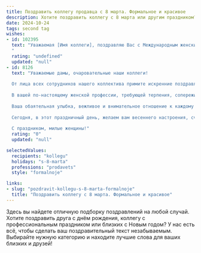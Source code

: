 ```yaml
---
title: Поздравить коллегу продавца с 8 марта. Формальное и красивое
description: Хотите поздравить коллегу с 8 марта или другим праздником? Наш ИИ создаст незабываемое поздравление, а вы обязательно выделитесь среди других.  
date: 2024-10-24
tags: second tag
wishes:
- id: 102395
  text: "Уважаемая [Имя коллеги], поздравляю Вас с Международным женским днём 8 Марта! Желаю Вам прекрасного настроения, семейного благополучия и успехов в Вашей профессиональной деятельности. Пусть каждый день приносит радость, а работа в нашем коллективе всегда будет лёгкой и приятной.
  "
  rating: "undefined"
  updated: "null"
- id: 8126
  text: "Уважаемые дамы, очаровательные наши коллеги!
  
  От лица всех сотрудников нашего коллектива примите искренние поздравления с чудесным весенним праздником – Международным женским днём 8 Марта.
  
  В вашей по-настоящему женской профессии, требующей терпения, сопереживания, внимательности и доброжелательности, вы достигаете больших успехов, радуя нас своими профессиональными качествами, высоким уровнем обслуживания, умелым разрешением сложных ситуаций.
  
  Ваша обаятельная улыбка, вежливое и внимательное отношение к каждому покупателю – это визитная карточка нашего магазина.
  
  Сегодня, в этот праздничный день, желаем вам весеннего настроения, счастья, здоровья, любви и благополучия! Пусть в ваших сердцах всегда цветут надежда и вера!
  
  С праздником, милые женщины!"
  rating: "0"
  updated: "null"

selectedValues:
  recipients: "kollegu"
  holidays: "s-8-marta"
  professions: "prodavets"
  style: "formalnoje"

links:
- slug: "pozdravit-kollegu-s-8-marta-formalnoje"
  title: "Поздравить коллегу с 8 марта. Формальное и красивое"
---
```


Здесь вы найдете отличную подборку поздравлений на любой случай. 
Хотите поздравить друга с днём рождения, коллегу с профессиональным праздником или близких с Новым годом? У нас есть всё, чтобы сделать ваш поздравительный текст незабываемым. Выбирайте нужную категорию и находите лучшие слова для ваших близких и друзей!
